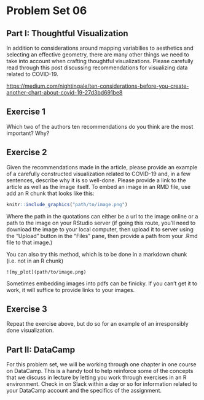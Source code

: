 Problem Set 06
================

## Part I: Thoughtful Visualization

In addition to considerations around mapping variabilies to aesthetics
and selecting an effective geometry, there are many other things we need
to take into account when crafting thoughtful visualizations. Please
carefully read through this post discussing recommendations for
visualizing data related to
COVID-19.

<https://medium.com/nightingale/ten-considerations-before-you-create-another-chart-about-covid-19-27d3bd691be8>

## Exercise 1

Which two of the authors ten recommendations do you think are the most
important? Why?

## Exercise 2

Given the recommendations made in the article, please provide an example
of a carefully constructed visualization related to COVID-19 and, in a
few sentences, describe why it is so well-done. Please provide a link to
the article as well as the image itself. To embed an image in an RMD
file, use add an R chunk that looks like this:

``` r
knitr::include_graphics("path/to/image.png")
```

Where the path in the quotations can either be a url to the image online
or a path to the image on your RStudio server (if going this route,
you’ll need to download the image to your local computer, then upload
it to server using the “Upload” button in the “Files” pane, then provide
a path from your .Rmd file to that image.)

You can also try this method, which is to be done in a markdown chunk
(i.e. not in an R chunk)

    ![my_plot](path/to/image.png)

Sometimes embedding images into pdfs can be finicky. If you can’t get it
to work, it will suffice to provide links to your images.

## Exercise 3

Repeat the exercise above, but do so for an example of an irresponsibly
done visualization.

## Part II: DataCamp

For this problem set, we will be working through one chapter in one
course on DataCamp. This is a handy tool to help reinforce some of the
concepts that we discuss in lecture by letting you work through
exercises in an R environment. Check in on Slack within a day or so for
information related to your DataCamp account and the specifics of the
assignment.
